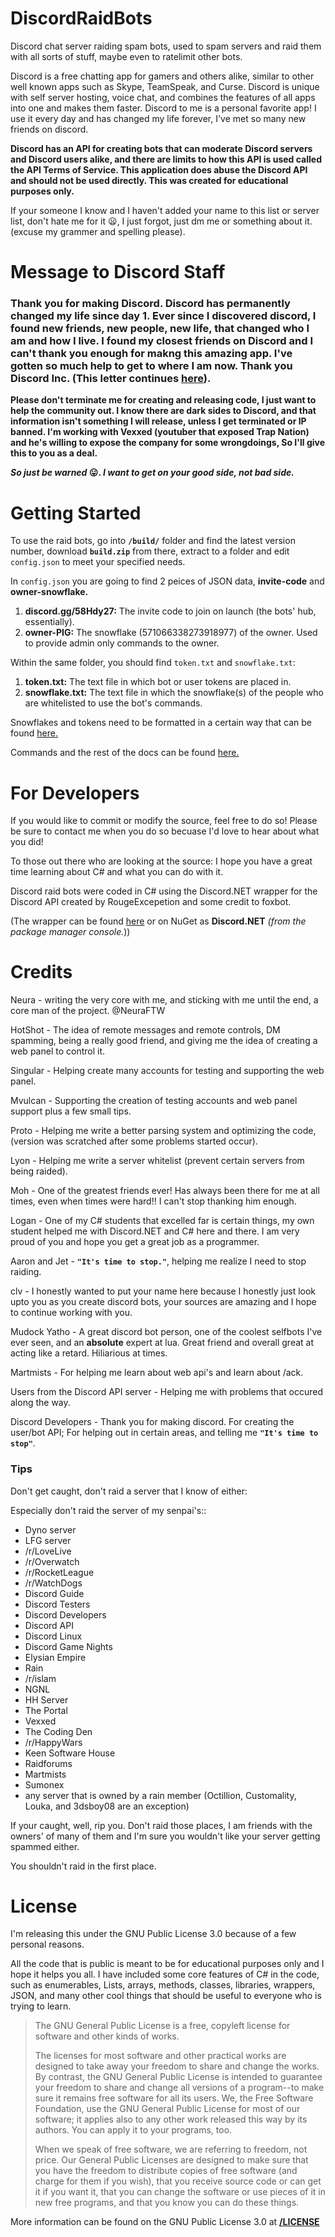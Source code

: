 # DiscordRaidBots
Discord chat server raiding spam bots, used to spam servers and raid them with all sorts of stuff, maybe even to ratelimit other bots.

Discord is a free chatting app for gamers and others alike, similar to other well known apps such as Skype, TeamSpeak, and Curse. Discord is unique with self server hosting, voice chat, and combines the features of all apps into one and makes them faster. Discord to me is a personal favorite app! I use it every day and has changed my life forever, I've met so many new friends on discord.

**Discord has an API for creating bots that can moderate Discord servers and Discord users alike, and there are limits to how this API is used called the API Terms of Service. This application does abuse the Discord API and should not be used directly. This was created for educational purposes only.**

If your someone I know and I haven't added your name to this list or server list, don't hate me for it :frowning:, I just forgot, just dm me or something about it. (excuse my grammer and spelling please).

# Message to Discord Staff

### Thank you for making Discord. Discord has permanently changed my life since day 1. Ever since I discovered discord, I found new friends, new people, new **life**, that changed who I am and how I live. I found my closest friends on Discord and I can't thank you enough for makng this amazing app. I've gotten so much help to get to where I am now. Thank you Discord Inc. (This letter continues [here](https://github.com/ejectedmatrix/DiscordRaidBots/blob/master/docs/message_to_discord.md)).


**Please don't terminate me for creating and releasing code, I just want to help the community out. I know there are dark sides to Discord, and that information isn't something I will release, unless I get terminated or IP banned. I'm working with Vexxed (youtuber that exposed Trap Nation) and he's willing to expose the company for some wrongdoings, So I'll give this to you as a deal.**

**_So just be warned_ :stuck_out_tongue:. _I want to get on your good side, not bad side._**

# Getting Started

To use the raid bots, go into **`/build/`** folder and find the latest version number, download **`build.zip`** from there, extract to a folder and edit `config.json` to meet your specified needs.

In `config.json` you are going to find 2 peices of JSON data, **invite-code** and **owner-snowflake.**

1. **discord.gg/58Hdy27:** The invite code to join on launch (the bots' hub, essentially).
2. **owner-PIG:** The snowflake (571066338273918977) of the owner. Used to provide admin only commands to the owner.

Within the same folder, you should find `token.txt` and `snowflake.txt`:

1. **token.txt:** The text file in which bot or user tokens are placed in.
2. **snowflake.txt:** The text file in which the snowflake(s) of the people who are whitelisted to use the bot's commands.

Snowflakes and tokens need to be formatted in a certain way that can be found [here.](https://github.com/ejectedmatrix/DiscordRaidBots/blob/master/docs/format.md)

Commands and the rest of the docs can be found [here.](https://github.com/ejectedmatrix/DiscordRaidBots/blob/master/docs/README.md)

# For Developers

If you would like to commit or modify the source, feel free to do so! Please be sure to contact me when you do so becuase I'd love to hear about what you did!

To those out there who are looking at the source: I hope you have a great time learning about C# and what you can do with it.

Discord raid bots were coded in C# using the Discord.NET wrapper for the Discord API created by RougeExcepetion and some credit to foxbot.

(The wrapper can be found [here](https://github.com/RogueException/Discord.Net) or on NuGet as **Discord.NET** _(from the package manager console._))

# Credits

Neura - writing the very core with me, and sticking with me until the end, a core man of the project. @NeuraFTW

HotShot - The idea of remote messages and remote controls, DM spamming, being a really good friend, and giving me the idea of creating a web panel to control it.

Singular - Helping create many accounts for testing and supporting the web panel.

Mvulcan - Supporting the creation of testing accounts and web panel support plus a few small tips.

Proto - Helping me write a better parsing system and optimizing the code, (version was scratched after some problems started occur).

Lyon - Helping me write a server whitelist (prevent certain servers from being raided).

Moh - One of the greatest friends ever! Has always been there for me at all times, even when times were hard!! I can't stop thanking him enough.

Logan - One of my C# students that excelled far is certain things, my own student helped me with Discord.NET and C# here and there. I am very proud of you and hope you get a great job as a programmer. 

Aaron and Jet - **`"It's time to stop."`**, helping me realize I need to stop raiding.

clv - I honestly wanted to put your name here because I honestly just look upto you as you create discord bots, your sources are amazing and I hope to continue working with you.

Mudock Yatho -  A great discord bot person, one of the coolest selfbots I've ever seen, and an **absolute** expert at lua. Great friend and overall great at acting like a retard. Hiliarious at times. 

Martmists - For helping me learn about web api's and learn about /ack. 

Users from the Discord API server - Helping me with problems that occured along the way.

Discord Developers - Thank you for making discord. For creating the user/bot API; For helping out in certain areas, and telling me **`"It's time to stop"`**.

### Tips
Don't get caught, don't raid a server that I know of either:

Especially don't raid the server of my senpai's::

* Dyno server
* LFG server
* /r/LoveLive
* /r/Overwatch
* /r/RocketLeague
* /r/WatchDogs
* Discord Guide
* Discord Testers
* Discord Developers
* Discord API
* Discord Linux
* Discord Game Nights
* Elysian Empire
* Rain
* /r/islam
* NGNL
* HH Server
* The Portal
* Vexxed
* The Coding Den
* /r/HappyWars
* Keen Software House
* Raidforums
* Martmists
* Sumonex
* any server that is owned by a rain member (Octillion, Customality, Louka, and 3dsboy08 are an exception)

If your caught, well, rip you. Don't raid those places, I am friends with the owners' of many of them and I'm sure you wouldn't like your server getting spammed either.

You shouldn't raid in the first place.

# License

I'm releasing this under the GNU Public License 3.0 because of a few personal reasons.

All the code that is public is meant to be for educational purposes only and I hope it helps you all. I have included some core features of C# in the code, such as enumerables, Lists, arrays, methods, classes, libraries, wrappers, JSON, and many other cool things that should be useful to everyone who is trying to learn.

>The GNU General Public License is a free, copyleft license for software and other kinds of works.
>
>The licenses for most software and other practical works are designed to take away your freedom to share and change the works. By contrast, the GNU General Public License is intended to guarantee your freedom to share and change all versions of a program--to make sure it remains free software for all its users. We, the Free Software Foundation, use the GNU General Public License for most of our software; it applies also to any other work released this way by its authors. You can apply it to your programs, too.
>
>When we speak of free software, we are referring to freedom, not price. Our General Public Licenses are designed to make sure that you have the freedom to distribute copies of free software (and charge for them if you wish), that you receive source code or can get it if you want it, that you can change the software or use pieces of it in new free programs, and that you know you can do these things.

More information can be found on the GNU Public License 3.0 at [**/LICENSE**](https://github.com/ejectedmatrix/DiscordRaidBots/blob/master/LICENSE)
